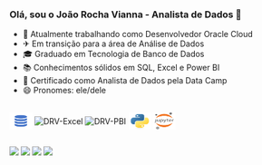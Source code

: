 ### Olá, sou o João Rocha Vianna - Analista de Dados 👋

- 🔭 Atualmente trabalhando como Desenvolvedor Oracle Cloud
- ✈ Em transição para a área de Análise de Dados
- 🎓 Graduado em Tecnologia de Banco de Dados
- 📚 Conhecimentos sólidos em SQL, Excel e Power BI
- 🎯 Certificado como Analista de Dados pela Data Camp
- 😄 Pronomes: ele/dele

<div style="display: inline_block"><br>
  <img align="center" alt="DRV-SQL" height="30" width="40" src="https://raw.githubusercontent.com/github/explore/master/topics/sql/sql.png">
  <img align="center" alt="DRV-Excel" height="30" width="40" src="https://github.com/rocha-vianna/rocha-vianna/assets/118622964/43634694-452f-4579-9b0b-3e9b34d38c2c">
  <img align="center" alt="DRV-PBI" height="30" width="40" src="https://github.com/rocha-vianna/rocha-vianna/assets/118622964/a96f98f2-8212-4578-9704-1a9b36d0ab87">
  <img align="center" alt="DRV-Python" height="30" width="40" src="https://raw.githubusercontent.com/devicons/devicon/master/icons/python/python-original.svg">
  <img align="center" alt="DRV-JPNB" height="30" width="40" src="https://raw.githubusercontent.com/github/explore/master/topics/jupyter-notebook/jupyter-notebook.png">
</div>

##

<div> 
  <a href = "mailto:jobs.rochavianna@gmail.com"><img src="https://img.shields.io/badge/-Gmail-%23333?style=for-the-badge&logo=gmail&logoColor=white" target="_blank"></a>
  <a href="https://www.linkedin.com/in/rochavianna/" target="_blank"><img src="https://img.shields.io/badge/-LinkedIn-%230077B5?style=for-the-badge&logo=linkedin&logoColor=white" target="_blank"></a> 
  <a href = "https://www.datacamp.com/portfolio/jobsrochavianna"><img src="https://img.shields.io/badge/Datacamp-05192D?style=for-the-badge&logo=datacamp&logoColor=65FF8F" target="_blank"></a>
  <a href = "https://medium.com/@rocha.vianna12"><img src="https://img.shields.io/badge/Medium-12100E?style=for-the-badge&logo=medium&logoColor=white" target="_blank"></a>
  
</div>

<!--

<div>
  <a href = "https://rocha-vianna.github.io/rochavianna.github.io/"><img src="https://svgshare.com/i/y6v.svg" target="_blank"></a>
</div><br>


**rocha-vianna/rocha-vianna** is a ✨ _special_ ✨ repository because its `README.md` (this file) appears on your GitHub profile.

Here are some ideas to get you started:

- 🔭 I’m currently working on ...
- 🌱 I’m currently learning ...
- 👯 I’m looking to collaborate on ...
- 🤔 I’m looking for help with ...
- 💬 Ask me about ...
- 📫 How to reach me: ...
- 😄 Pronouns: ...
- ⚡ Fun fact: ...
-->
